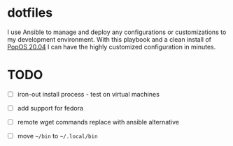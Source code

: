 # dotfiles

I use Ansible to manage and deploy any configurations or customizations to my development environment.
With this playbook and a clean install of [PopOS 20.04](https://pop.system76.com/) I can have the highly customized configuration in minutes.

# TODO
- [ ] iron-out install process - test on virtual machines
- [ ] add support for fedora
- [ ] remote wget commands replace with ansible alternative
- [ ] move `~/bin` to `~/.local/bin`

